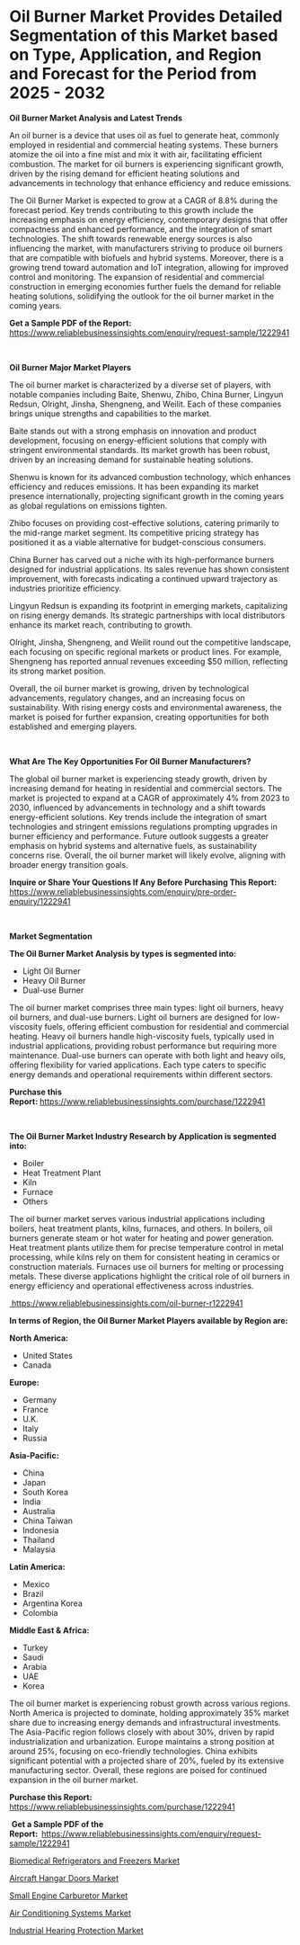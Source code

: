 <p><h1>Oil Burner Market Provides Detailed Segmentation of this Market based on Type, Application, and Region and Forecast for the Period from 2025 - 2032</h1></p><p><strong>Oil Burner Market Analysis and Latest Trends</strong></p>
<p><p>An oil burner is a device that uses oil as fuel to generate heat, commonly employed in residential and commercial heating systems. These burners atomize the oil into a fine mist and mix it with air, facilitating efficient combustion. The market for oil burners is experiencing significant growth, driven by the rising demand for efficient heating solutions and advancements in technology that enhance efficiency and reduce emissions.</p><p>The Oil Burner Market is expected to grow at a CAGR of 8.8% during the forecast period. Key trends contributing to this growth include the increasing emphasis on energy efficiency, contemporary designs that offer compactness and enhanced performance, and the integration of smart technologies. The shift towards renewable energy sources is also influencing the market, with manufacturers striving to produce oil burners that are compatible with biofuels and hybrid systems. Moreover, there is a growing trend toward automation and IoT integration, allowing for improved control and monitoring. The expansion of residential and commercial construction in emerging economies further fuels the demand for reliable heating solutions, solidifying the outlook for the oil burner market in the coming years.</p></p>
<p><strong>Get a Sample PDF of the Report:&nbsp;</strong> <a href="https://www.reliablebusinessinsights.com/enquiry/request-sample/1222941?utm_campaign=1138&utm_medium=2&utm_source=Github&utm_content=ia&utm_term=17022025&utm_id=oil-burner">https://www.reliablebusinessinsights.com/enquiry/request-sample/1222941</a></p>
<p>&nbsp;</p>
<p><strong>Oil Burner Major Market Players</strong></p>
<p><p>The oil burner market is characterized by a diverse set of players, with notable companies including Baite, Shenwu, Zhibo, China Burner, Lingyun Redsun, Olright, Jinsha, Shengneng, and Weilit. Each of these companies brings unique strengths and capabilities to the market.</p><p>Baite stands out with a strong emphasis on innovation and product development, focusing on energy-efficient solutions that comply with stringent environmental standards. Its market growth has been robust, driven by an increasing demand for sustainable heating solutions.</p><p>Shenwu is known for its advanced combustion technology, which enhances efficiency and reduces emissions. It has been expanding its market presence internationally, projecting significant growth in the coming years as global regulations on emissions tighten.</p><p>Zhibo focuses on providing cost-effective solutions, catering primarily to the mid-range market segment. Its competitive pricing strategy has positioned it as a viable alternative for budget-conscious consumers.</p><p>China Burner has carved out a niche with its high-performance burners designed for industrial applications. Its sales revenue has shown consistent improvement, with forecasts indicating a continued upward trajectory as industries prioritize efficiency.</p><p>Lingyun Redsun is expanding its footprint in emerging markets, capitalizing on rising energy demands. Its strategic partnerships with local distributors enhance its market reach, contributing to growth.</p><p>Olright, Jinsha, Shengneng, and Weilit round out the competitive landscape, each focusing on specific regional markets or product lines. For example, Shengneng has reported annual revenues exceeding $50 million, reflecting its strong market position.</p><p>Overall, the oil burner market is growing, driven by technological advancements, regulatory changes, and an increasing focus on sustainability. With rising energy costs and environmental awareness, the market is poised for further expansion, creating opportunities for both established and emerging players.</p></p>
<p>&nbsp;</p>
<p><strong>What Are The Key Opportunities For Oil Burner Manufacturers?</strong></p>
<p><p>The global oil burner market is experiencing steady growth, driven by increasing demand for heating in residential and commercial sectors. The market is projected to expand at a CAGR of approximately 4% from 2023 to 2030, influenced by advancements in technology and a shift towards energy-efficient solutions. Key trends include the integration of smart technologies and stringent emissions regulations prompting upgrades in burner efficiency and performance. Future outlook suggests a greater emphasis on hybrid systems and alternative fuels, as sustainability concerns rise. Overall, the oil burner market will likely evolve, aligning with broader energy transition goals.</p></p>
<p><strong>Inquire or Share Your Questions If Any Before Purchasing This Report:</strong> <a href="https://www.reliablebusinessinsights.com/enquiry/pre-order-enquiry/1222941?utm_campaign=1138&utm_medium=2&utm_source=Github&utm_content=ia&utm_term=17022025&utm_id=oil-burner">https://www.reliablebusinessinsights.com/enquiry/pre-order-enquiry/1222941</a></p>
<p>&nbsp;</p>
<p><strong>Market Segmentation</strong></p>
<p><strong>The Oil Burner Market Analysis by types is segmented into:</strong></p>
<p><ul><li>Light Oil Burner</li><li>Heavy Oil Burner</li><li>Dual-use Burner</li></ul></p>
<p><p>The oil burner market comprises three main types: light oil burners, heavy oil burners, and dual-use burners. Light oil burners are designed for low-viscosity fuels, offering efficient combustion for residential and commercial heating. Heavy oil burners handle high-viscosity fuels, typically used in industrial applications, providing robust performance but requiring more maintenance. Dual-use burners can operate with both light and heavy oils, offering flexibility for varied applications. Each type caters to specific energy demands and operational requirements within different sectors.</p></p>
<p><strong>Purchase this Report:&nbsp;</strong><a href="https://www.reliablebusinessinsights.com/purchase/1222941?utm_campaign=1138&utm_medium=2&utm_source=Github&utm_content=ia&utm_term=17022025&utm_id=oil-burner">https://www.reliablebusinessinsights.com/purchase/1222941</a></p>
<p>&nbsp;</p>
<p><strong>The Oil Burner Market Industry Research by Application is segmented into:</strong></p>
<p><ul><li>Boiler</li><li>Heat Treatment Plant</li><li>Kiln</li><li>Furnace</li><li>Others</li></ul></p>
<p><p>The oil burner market serves various industrial applications including boilers, heat treatment plants, kilns, furnaces, and others. In boilers, oil burners generate steam or hot water for heating and power generation. Heat treatment plants utilize them for precise temperature control in metal processing, while kilns rely on them for consistent heating in ceramics or construction materials. Furnaces use oil burners for melting or processing metals. These diverse applications highlight the critical role of oil burners in energy efficiency and operational effectiveness across industries.</p></p>
<p><a href="https://www.reliablebusinessinsights.com/oil-burner-r1222941?utm_campaign=1138&utm_medium=2&utm_source=Github&utm_content=ia&utm_term=17022025&utm_id=oil-burner">&nbsp;https://www.reliablebusinessinsights.com/oil-burner-r1222941</a></p>
<p><strong>In terms of Region, the Oil Burner Market Players available by Region are:</strong></p>
<p>
    <p> <strong> North America: </strong>
        <ul>
            <li>United States</li>
            <li>Canada</li>
        </ul>
        </p> 
    <p> <strong> Europe: </strong>
        <ul>
            <li>Germany</li>
            <li>France</li>
            <li>U.K.</li>
            <li>Italy</li>
            <li>Russia</li>
        </ul>
        </p> 
    <p> <strong> Asia-Pacific: </strong>
        <ul>
            <li>China</li>
            <li>Japan</li>
            <li>South Korea</li>
            <li>India</li>
            <li>Australia</li>
            <li>China Taiwan</li>
            <li>Indonesia</li>
            <li>Thailand</li>
            <li>Malaysia</li>
        </ul>
        </p> 
    <p> <strong> Latin America: </strong>
        <ul>
            <li>Mexico</li>
            <li>Brazil</li>
            <li>Argentina Korea</li>
            <li>Colombia</li>
        </ul>
        </p> 
    <p> <strong> Middle East & Africa: </strong>
        <ul>
            <li>Turkey</li>
            <li>Saudi</li>
            <li>Arabia</li>
            <li>UAE</li>
            <li>Korea</li>
        </ul>
    </p>
    </p>
<p><p>The oil burner market is experiencing robust growth across various regions. North America is projected to dominate, holding approximately 35% market share due to increasing energy demands and infrastructural investments. The Asia-Pacific region follows closely with about 30%, driven by rapid industrialization and urbanization. Europe maintains a strong position at around 25%, focusing on eco-friendly technologies. China exhibits significant potential with a projected share of 20%, fueled by its extensive manufacturing sector. Overall, these regions are poised for continued expansion in the oil burner market.</p></p>
<p><strong>Purchase this Report: </strong><a href="https://www.reliablebusinessinsights.com/purchase/1222941?utm_campaign=1138&utm_medium=2&utm_source=Github&utm_content=ia&utm_term=17022025&utm_id=oil-burner">https://www.reliablebusinessinsights.com/purchase/1222941</a></p>
<p>&nbsp;<strong>Get a Sample PDF of the Report:&nbsp;&nbsp;</strong><a href="https://www.reliablebusinessinsights.com/enquiry/request-sample/1222941?utm_campaign=1138&utm_medium=2&utm_source=Github&utm_content=ia&utm_term=17022025&utm_id=oil-burner">https://www.reliablebusinessinsights.com/enquiry/request-sample/1222941</a></p>
<p><strong></strong></p>
<p><p><a href="https://github.com/palejsaafuu/Market-Research-Report-List-1/blob/main/biomedical-refrigerators-and-freezers-market.md?utm_campaign=1138&utm_medium=2&utm_source=Github&utm_content=ia&utm_term=17022025&utm_id=oil-burner">Biomedical Refrigerators and Freezers Market</a></p><p><a href="https://github.com/nibbsmantji/Market-Research-Report-List-1/blob/main/aircraft-hangar-doors-market.md?utm_campaign=1138&utm_medium=2&utm_source=Github&utm_content=ia&utm_term=17022025&utm_id=oil-burner">Aircraft Hangar Doors Market</a></p><p><a href="https://github.com/khanyearimse/Market-Research-Report-List-1/blob/main/small-engine-carburetor-market.md?utm_campaign=1138&utm_medium=2&utm_source=Github&utm_content=ia&utm_term=17022025&utm_id=oil-burner">Small Engine Carburetor Market</a></p><p><a href="https://github.com/guleealhani/Market-Research-Report-List-1/blob/main/air-conditioning-systems-market.md?utm_campaign=1138&utm_medium=2&utm_source=Github&utm_content=ia&utm_term=17022025&utm_id=oil-burner">Air Conditioning Systems Market</a></p><p><a href="https://github.com/leehihkl/Market-Research-Report-List-1/blob/main/industrial-hearing-protection-market.md?utm_campaign=1138&utm_medium=2&utm_source=Github&utm_content=ia&utm_term=17022025&utm_id=oil-burner">Industrial Hearing Protection Market</a></p></p>